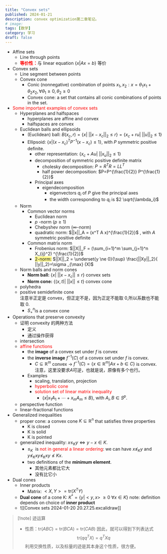 ```yaml
---
title: "Convex sets"
published: 2024-01-21
description: convex optimization第二章笔记。
# image: 
tags: [数学]
category: 学习
draft: false
---
```


- Affine sets
  - Line through points
  - <font color="#ff0000"> <strong>等价性：</strong></font>与 linear equation $\{x|Ax=b\}$ 等价
- Convex sets
  - Line segment between points
  - Convex cone
    - Conic (nonnegative) combination of points $x_{1}​,x_{2}​: x=\theta_1x_1+ \theta_2x_2, \forall \theta_1 \ge0, \theta_2 \ge 0$
    - Convex cone: a set that contains all conic combinations of points in the set.
- <font color="#ff0000">Some important examples of convex sets</font>
  - Hyperplanes and halfspaces
    - hyperplanes are affine and convex
    - halfspaces are convex
  - Euclidean balls and ellipsoids
    - (Euclidean) ball: $B(x_c,r)=\{ x|\ ||x-x_c||_2 \le r \} = \{ x_c+ru|\ ||u||_2 \le 1 \}$
    - Ellipsoid: $\{ x|(x-x_c)^T P^{-1} (x-x_c) \le 1 \}$, with $P$ symmetric positive definite.
      - other representation: $\{ x_c + Au|\ ||x_u||_2 \le 1 \}$
      - decomposition of symmetric positive definite matrix
        - cholesky decomposition: $P=R^TR=LL^T$
        - half power decomposition: $P=P^{\frac{1}{2}} P^{\frac{1}{2}}$
      - Principal axes
        - eigendecomposition
          - eigenvectors $q_i$ of $P$ give the principal axes
          - the width corresponding to $q_i$ is $2 \sqrt{\lambda_i}$​​
  - Norm
    - Common vector norms
      - Euclidean norm
      - $p$ -norm $(p \ge 1)$
      - Chebyshev norm ($\infty$-norm)
      - quadratic norm: $||x||_A = (x^T A x)^{\frac{1}{2}}$ ​, with $A$ symmetric positive definite
    - Common matrix norm
      - Frobenius norm: $||X||_F = (\sum_{i=1}^m \sum_{j=1}^n X_{ij}^2) ^{\frac{1}{2}}$
      - <span style="background:#fff88f">2-norm:</span> $||X||_2 = \underset{y \ne 0}{\sup} \frac{||Xy||_2}{ ||y||_2}=\sigma _{\max} (X)$
  - Norm balls and norm cones
    - **Norm ball:** $\{ x|\ ||x-x_c|| \le r \}$
      convex sets
    - **Norm cone:** $\{ (x,t) |\ ||x|| \le t \}$
      convex cone
  - polyhedra
  - positive semidefinite cone  
     注意半正定是 convex，但正定不是，因为正定不能取 0,所以系数也不能取 0.
    - $S^n_+$​ is a convex cone
- Operations that preserve convexity
  - 证明 convexity 的两种方法
    - 定义
    - 通过操作获得
  - intersection
  - <font color="#ff0000">affine functions </font>
    - the **image** of a convex set under $f$ is convex
    - the **inverse image** $f^{-1}(C)$ of a convex set under $f$ is convex.
      - $C \subseteq \mathbb{R}^m$ convex $\to$ $f^{-1}(C) = \{ x \in \mathbb{R}^m | Ax + b \in C \}$ is convex.  
         注意，这里没要求$A$可逆，也就是说，原像有多个也行。
    - Examples
      - scaling, translation, projection
      - <font color="#ff0000">hyperbolic cone</font>
      - <font color="#ff0000">solution set of linear matrix inequality </font>
        - $\{ x|x_1 A_1 + \cdots + x_m A_m \le B \}$, with $A_i, B \in S^p$.
  - perspective function
  - linear-fractional functions
- Generalized inequalities
  - proper cone: a convex cone $K \subseteq \mathbb{R}^n$ that satisfies three properties
    - K is closed
    - K is solid
    - K is pointed
  - generalized inequality: $x \le_K y \iff y -x \in K$.
    - $\le_K$ ​ is <font color="#ff0000">not in general a linear ordering</font>: we can have $x \nleq_K y$ and $y \nleq_K xy \nleq_K xy≰K​x$.
    - two definitions of the **minimum element**.
      - 其他元素都比它大
      - 没有比它小
- Dual cones
  - Inner products
    - Matrix: $<X,Y> =\text{tr}(X^TY)$
  - **Dual cone** of a cone K: $K^*=\{ y|<y,x> \ \geq 0 \ \forall x \in K \}$
    note: definition depends on choice of **inner product**
  - ![[Convex sets 2024-01-20 20.27.25.excalidraw]]

> [!note] 迹运算
>
> - 性质：$\text{tr}(ABC)=\text{tr}(BCA)=\text{tr}(CAB)$
>   因此，就可以得到下列表达式
>   $$ \text{tr}(qq^{T}X) = q^{T}X q $$
>   利用交换性质，以及标量的迹是其本身这个性质，很方便。
